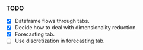 ### TODO

- [x] Dataframe flows through tabs.
- [x] Decide how to deal with dimensionality reduction.
- [x] Forecasting tab.
- [ ] Use discretization in forecasting tab.
